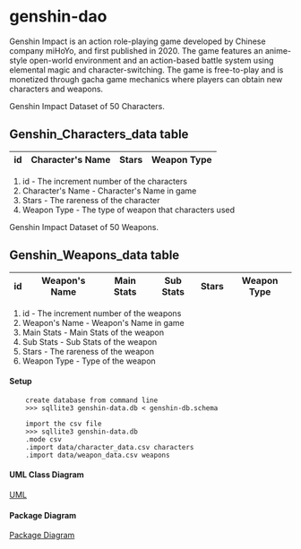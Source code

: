 # genshin-dao
Genshin Impact is an action role-playing game developed by Chinese company miHoYo, and first published in 2020. The game features an anime-style open-world environment and an action-based battle system using elemental magic and character-switching. The game is free-to-play and is monetized through gacha game mechanics where players can obtain new characters and weapons.

Genshin Impact Dataset of 50 Characters.

## Genshin_Characters_data table
| id | Character's Name | Stars | Weapon Type|
|--------------|---------|---------------|---------|

1. id - The increment number of the characters
2. Character's Name - Character's Name in game
3. Stars - The rareness of the character
4. Weapon Type - The type of weapon that characters used

Genshin Impact Dataset of 50 Weapons.

## Genshin_Weapons_data table
| id | Weapon's Name | Main Stats | Sub Stats | Stars | Weapon Type |
|---------|-------------|------------|-------------|-------------|-------------|

1. id - The increment number of the weapons
2. Weapon's Name - Weapon's Name in game
3. Main Stats - Main Stats of the weapon
4. Sub Stats - Sub Stats of the weapon
5. Stars - The rareness of the weapon
6. Weapon Type - Type of the weapon

#### Setup
        
        create database from command line
        >>> sqllite3 genshin-data.db < genshin-db.schema

        import the csv file
        >>> sqllite3 genshin-data.db
        .mode csv
        .import data/character_data.csv characters
        .import data/weapon_data.csv weapons

#### UML Class Diagram
[UML](../../wiki/uml-class-diagram)

#### Package Diagram
[Package Diagram](../../wiki/package-diagram)
